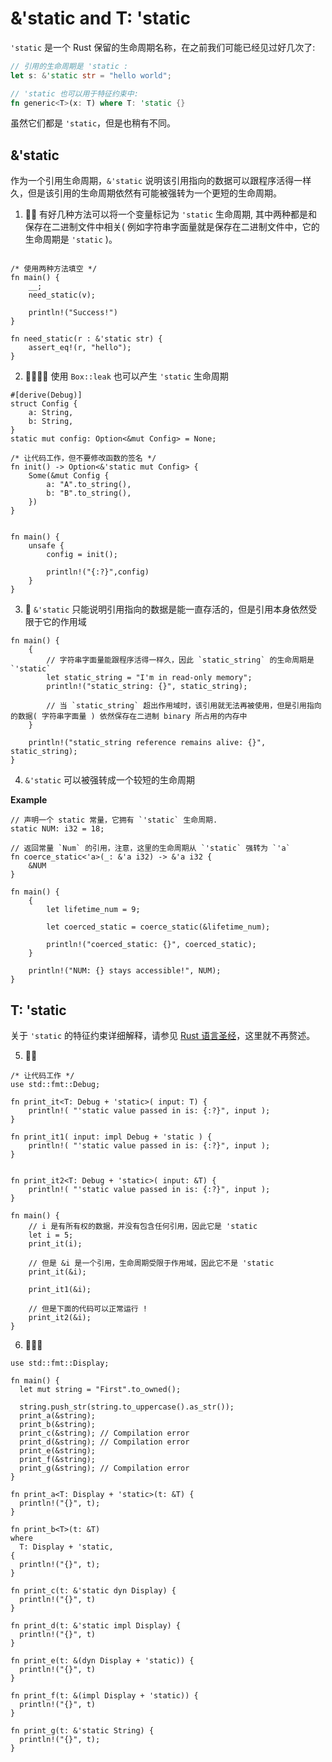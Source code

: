 # &'static and T: 'static

`'static` 是一个 Rust 保留的生命周期名称，在之前我们可能已经见过好几次了:

```rust
// 引用的生命周期是 'static :
let s: &'static str = "hello world";

// 'static 也可以用于特征约束中:
fn generic<T>(x: T) where T: 'static {}
```

虽然它们都是 `'static`，但是也稍有不同。

## &'static

作为一个引用生命周期，`&'static` 说明该引用指向的数据可以跟程序活得一样久，但是该引用的生命周期依然有可能被强转为一个更短的生命周期。

1. 🌟🌟 有好几种方法可以将一个变量标记为 `'static` 生命周期, 其中两种都是和保存在二进制文件中相关( 例如字符串字面量就是保存在二进制文件中，它的生命周期是 `'static` )。

```rust,editable

/* 使用两种方法填空 */
fn main() {
    __;
    need_static(v);

    println!("Success!")
}

fn need_static(r : &'static str) {
    assert_eq!(r, "hello");
}
```

2.  🌟🌟🌟🌟 使用 `Box::leak` 也可以产生 `'static` 生命周期

```rust,editable
#[derive(Debug)]
struct Config {
    a: String,
    b: String,
}
static mut config: Option<&mut Config> = None;

/* 让代码工作，但不要修改函数的签名 */
fn init() -> Option<&'static mut Config> {
    Some(&mut Config {
        a: "A".to_string(),
        b: "B".to_string(),
    })
}


fn main() {
    unsafe {
        config = init();

        println!("{:?}",config)
    }
}
```

3.  🌟 `&'static` 只能说明引用指向的数据是能一直存活的，但是引用本身依然受限于它的作用域

```rust,editable
fn main() {
    {
        // 字符串字面量能跟程序活得一样久，因此 `static_string` 的生命周期是 `'static`
        let static_string = "I'm in read-only memory";
        println!("static_string: {}", static_string);

        // 当 `static_string` 超出作用域时，该引用就无法再被使用，但是引用指向的数据( 字符串字面量 ) 依然保存在二进制 binary 所占用的内存中
    }

    println!("static_string reference remains alive: {}", static_string);
}
```

4.  `&'static` 可以被强转成一个较短的生命周期

**Example**

```rust,editable
// 声明一个 static 常量，它拥有 `'static` 生命周期.
static NUM: i32 = 18;

// 返回常量 `Num` 的引用，注意，这里的生命周期从 `'static` 强转为 `'a`
fn coerce_static<'a>(_: &'a i32) -> &'a i32 {
    &NUM
}

fn main() {
    {
        let lifetime_num = 9;

        let coerced_static = coerce_static(&lifetime_num);

        println!("coerced_static: {}", coerced_static);
    }

    println!("NUM: {} stays accessible!", NUM);
}
```

## T: 'static

关于 `'static` 的特征约束详细解释，请参见 [Rust 语言圣经](https://course.rs/advance/lifetime/static.html#t-static)，这里就不再赘述。

5. 🌟🌟

```rust,editable
/* 让代码工作 */
use std::fmt::Debug;

fn print_it<T: Debug + 'static>( input: T) {
    println!( "'static value passed in is: {:?}", input );
}

fn print_it1( input: impl Debug + 'static ) {
    println!( "'static value passed in is: {:?}", input );
}


fn print_it2<T: Debug + 'static>( input: &T) {
    println!( "'static value passed in is: {:?}", input );
}

fn main() {
    // i 是有所有权的数据，并没有包含任何引用，因此它是 'static
    let i = 5;
    print_it(i);

    // 但是 &i 是一个引用，生命周期受限于作用域，因此它不是 'static
    print_it(&i);

    print_it1(&i);

    // 但是下面的代码可以正常运行 !
    print_it2(&i);
}
```

6. 🌟🌟🌟

```rust,editable
use std::fmt::Display;

fn main() {
  let mut string = "First".to_owned();

  string.push_str(string.to_uppercase().as_str());
  print_a(&string);
  print_b(&string);
  print_c(&string); // Compilation error
  print_d(&string); // Compilation error
  print_e(&string);
  print_f(&string);
  print_g(&string); // Compilation error
}

fn print_a<T: Display + 'static>(t: &T) {
  println!("{}", t);
}

fn print_b<T>(t: &T)
where
  T: Display + 'static,
{
  println!("{}", t);
}

fn print_c(t: &'static dyn Display) {
  println!("{}", t)
}

fn print_d(t: &'static impl Display) {
  println!("{}", t)
}

fn print_e(t: &(dyn Display + 'static)) {
  println!("{}", t)
}

fn print_f(t: &(impl Display + 'static)) {
  println!("{}", t)
}

fn print_g(t: &'static String) {
  println!("{}", t);
}
```
